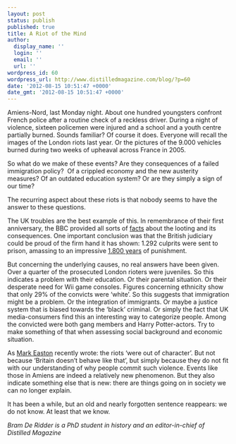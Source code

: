 ```yaml
---
layout: post
status: publish
published: true
title: A Riot of the Mind
author:
  display_name: ''
  login: ''
  email: ''
  url: ''
wordpress_id: 60
wordpress_url: http://www.distilledmagazine.com/blog/?p=60
date: '2012-08-15 10:51:47 +0000'
date_gmt: '2012-08-15 10:51:47 +0000'
---
```

<p>Amiens-Nord, last Monday night. About one hundred youngsters confront French police after a routine check of a reckless driver. During a night of violence, sixteen policemen were injured and a school and a youth centre partially burned. Sounds familiar? Of course it does. Everyone will recall the images of the London riots last year. Or the pictures of the 9.000 vehicles burned during two weeks of upheaval across France in 2005.</p>
<p>So what do we make of these events? Are they consequences of a failed immigration policy?  Of a crippled economy and the new austerity measures? Of an outdated education system? Or are they simply a sign of our time?</p>
<p><!--more--></p>
<p>The recurring aspect about these riots is that nobody seems to have the answer to these questions.</p>
<p>The UK troubles are the best example of this. In remembrance of their first anniversary, the BBC provided all sorts of <a href="http://distilledmagazine.com/wp-content/uploads/2012/08/uk-18681866">facts</a> about the looting and its consequences. One important conclusion was that the British judiciary could be proud of the firm hand it has shown: 1.292 culprits were sent to prison, amassing to an impressive <a href="http://distilledmagazine.com/wp-content/uploads/2012/08/uk-england-london-19111720">1.800 years</a> of punishment.</p>
<p>But concerning the underlying causes, no real answers have been given. Over a quarter of the prosecuted London rioters were juveniles. So this indicates a problem with their education. Or their parental situation. Or their desperate need for Wii game consoles. Figures concerning ethnicity show that only 29% of the convicts were ‘white’. So this suggests that immigration might be a problem. Or the integration of immigrants. Or maybe a justice system that is biased towards the ‘black’ criminal. Or simply the fact that UK media-consumers find this an interesting way to categorize people. Among the convicted were both gang members and Harry Potter-actors. Try to make something of that when assessing social background and economic situation.</p>
<p>As <a href="http://distilledmagazine.com/wp-content/uploads/2012/08/uk-19156183">Mark Easton</a> recently wrote: the riots ‘were out of character’. But not because ‘Britain doesn’t behave like that’, but simply because they do not fit with our understanding of why people commit such violence. Events like those in Amiens are indeed a relatively new phenomenon. But they also indicate something else that is new: there are things going on in society we can no longer explain.</p>
<p>It has been a while, but an old and nearly forgotten sentence reappears: we do not know. At least that we know.</p>
<p><em>Bram De Ridder is a PhD student in history and an editor-in-chief of Distilled Magazine</em></p>
